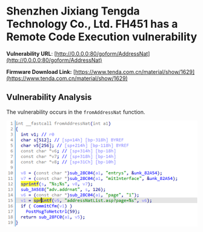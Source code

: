# Shenzhen Jixiang Tengda Technology Co., Ltd. FH451 has a Remote Code Execution vulnerability

**Vulnerability URL**: [http://0.0.0.0:80/goform/AddressNat](http://0.0.0.0:80/goform/AddressNat)

**Firmware Download Link:** [https://www.tenda.com.cn/material/show/1629](https://www.tenda.com.cn/material/show/1629)

## Vulnerability Analysis
The vulnerability occurs in the `fromAddressNat` function.

![Image 1](https://github.com/zezhifu1/cve_report/blob/main/FH451/image/fromAddressNat1.png)
